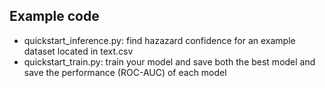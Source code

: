 ## Example code
- quickstart_inference.py: find hazazard confidence for an example dataset located in text.csv
- quickstart_train.py: train your model and save both the best model and save the performance (ROC-AUC) of each model
